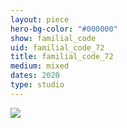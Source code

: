 ```yaml
---
layout: piece
hero-bg-color: "#000000"
show: familial_code
uid: familial_code_72
title: familial_code_72
medium: mixed
dates: 2020
type: studio
---
```


<img src="{{site.baseurl}}img/{{page.type}}/{{page.show}}/{{page.uid}}.jpg" class="piece-photo"/>
